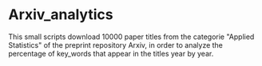 # Arxiv_analytics
This small scripts download 10000 paper titles from the categorie "Applied Statistics" of the preprint repository Arxiv, in order to analyze the percentage of key_words
that appear in the titles year by year.
